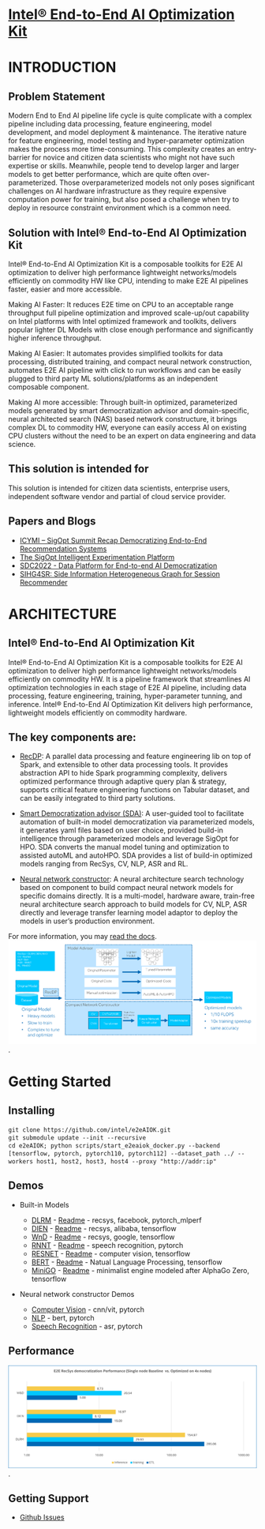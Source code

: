 # [Intel® End-to-End AI Optimization Kit]()

# INTRODUCTION

## Problem Statement

Modern End to End AI pipeline life cycle is quite complicate with a complex pipeline including data processing, feature engineering, model development, and model deployment & maintenance. The iterative nature for feature engineering, model testing and hyper-parameter optimization makes the process more time-consuming. This complexity creates an entry-barrier for novice and citizen data scientists who might not have such expertise or skills.  Meanwhile, people tend to develop larger and larger models to get better performance, which are quite often over-parameterized.  Those overparameterized models not only poses significant challenges on AI hardware infrastructure as they require expensive computation power for training, but also posed a challenge when try to deploy in resource constraint environment which is a common need. 

## Solution with Intel® End-to-End AI Optimization Kit

Intel® End-to-End AI Optimization Kit is a composable toolkits for E2E AI optimization to deliver high performance lightweight networks/models efficiently on commodity HW like CPU, intending to make E2E AI pipelines faster, easier and more accessible.

Making AI Faster: It reduces E2E time on CPU to an acceptable range throughput full pipeline optimization and improved scale-up/out capability on Intel platforms with Intel optimized framework and toolkits, delivers popular lighter DL Models with close enough performance and significantly higher inference throughput.

Making AI Easier: It automates provides simplified toolkits for data processing, distributed training, and compact neural network construction, automates E2E AI pipeline with click to run workflows and can be easily plugged to third party ML solutions/platforms as an independent composable component. 

Making AI more accessible:  Through built-in optimized, parameterized models generated by smart democratization advisor and domain-specific, neural architected search (NAS) based network constructure, it brings complex DL to commodity HW, everyone can easily access AI on existing CPU clusters without the need to be an expert on data engineering and data science. 

## This solution is intended for

This solution is intended for citizen data scientists, enterprise users, independent software vendor and partial of cloud service provider.

## Papers and Blogs
* [ICYMI – SigOpt Summit Recap Democratizing End-to-End Recommendation Systems](https://sigopt.com/blog/icymi-sigopt-summit-recap-democratizing-end-to-end-recommendation-systems-with-jian-zhang/)
* [The SigOpt Intelligent Experimentation Platform](https://www.intel.com/content/www/us/en/developer/articles/technical/sigopt-intelligent-experimentation-platform.html#gs.gz2ls6)
* [SDC2022 - Data Platform for End-to-end AI Democratization](https://storagedeveloper.org/events/sdc-2022/agenda/session/326)
* [SIHG4SR: Side Information Heterogeneous Graph for Session Recommender](https://dl.acm.org/doi/abs/10.1145/3556702.3556852)


# ARCHITECTURE

## Intel® End-to-End AI Optimization Kit
Intel® End-to-End AI Optimization Kit is a composable toolkits for E2E AI optimization to deliver high performance lightweight networks/models efficiently on commodity HW. It is a pipeline framework that streamlines AI optimization technologies in each stage of E2E AI pipeline, including data processing, feature engineering, training, hyper-parameter tunning, and inference. Intel® End-to-End AI Optimization Kit delivers high performance, lightweight models efficiently on commodity hardware.

## The key components are:

* [RecDP](RecDP/README.md):  A parallel data processing and feature engineering lib on top of Spark, and extensible to other data processing tools. It provides abstraction API to hide Spark programming complexity, delivers optimized performance through adaptive query plan & strategy, supports critical feature engineering functions on Tabular dataset, and can be easily integrated to third party solutions.  

* [Smart Democratization advisor (SDA)](e2eAIOK/SDA/README.md): A user-guided tool to facilitate automation of built-in model democratization via parameterized models, it generates yaml files based on user choice, provided build-in intelligence through parameterized models and leverage SigOpt for HPO. SDA converts the manual model tuning and optimization to assisted autoML and autoHPO. SDA provides a list of build-in optimized models ranging from RecSys, CV, NLP, ASR and RL. 

* [Neural network constructor](e2eAIOK/DeNas/README.md): A neural architecture search technology based on component to build compact neural network models for specific domains directly. It is a multi-model, hardware aware, train-free neural architecture search approach to build models for CV, NLP, ASR directly and leverage transfer learning model adaptor to deploy the models in user’s production environment. 

For more information, you may [read the docs](https://github.com/intel/e2eAIOK).
![Architecture](./docs/source/aiok_workflow.png). 

# Getting Started

## Installing

```
git clone https://github.com/intel/e2eAIOK.git
git submodule update --init --recursive
cd e2eAIOK; python scripts/start_e2eaiok_docker.py --backend [tensorflow, pytorch, pytorch110, pytorch112] --dataset_path ../ --workers host1, host2, host3, host4 --proxy "http://addr:ip"
```

## Demos 
* Built-in Models
    * [DLRM](demo/builtin/dlrm/DLRM_DEMO.ipynb) - [Readme](modelzoo/dlrm/README.md) - recsys, facebook, pytorch_mlperf
    * [DIEN](demo/builtin/dien/DIEN_DEMO.ipynb) - [Readme](modelzoo/dien/README.md) - recsys, alibaba, tensorflow
    * [WnD](demo/builtin/wnd/WND_DEMO.ipynb) - [Readme](modelzoo/WnD/README.md) - recsys, google, tensorflow
    * [RNNT](demo/builtin/rnnt/RNNT_DEMO.ipynb) - [Readme](modelzoo/rnnt/README.md) - speech recognition, pytorch
    * [RESNET](demo/builtin/resnet/RESNET_DEMO.ipynb) - [Readme](modelzoo/resnet/README.md) - computer vision, tensorflow
    * [BERT](demo/builtin/bert/BERT_DEMO.ipynb) - [Readme](modelzoo/bert/README.md) - Natual Language Processing, tensorflow
    * [MiniGO](demo/builtin/minigo/MiniGo_DEMO.ipynb) - [Readme](modelzoo/minigo/README.md) - minimalist engine modeled after AlphaGo Zero, tensorflow

* Neural network constructor Demos
    * [Computer Vision](demo/denas/computer_vision/DENAS_COMPUTER_VISION_DEMO.ipynb) - cnn/vit, pytorch
    * [NLP](demo/denas/bert/DENAS_BERT_DEMO.ipynb) - bert, pytorch
    * [Speech Recognition](demo/denas/asr/DENAS_ASR_DEMO.ipynb) - asr, pytorch

## Performance 
![Performance](./docs/source/Performance.png "Intel® End-to-End AI Optimization Kit Performance"). 


## Getting Support
* [Github Issues](https://github.com/intel/e2eAIOK/issues)
